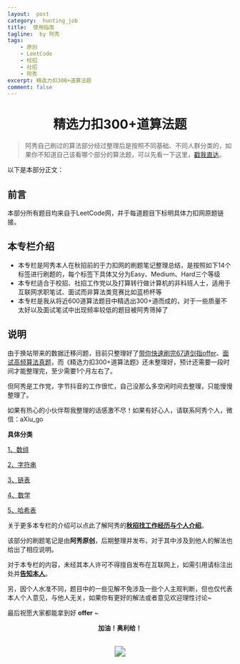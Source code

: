 ```yaml
---
layout:  post
category:  hunting_job
title:  使用指南
tagline:  by 阿秀
tags:
    - 原创
    - LeetCode
    - 校招
    - 社招
    - 阿秀
excerpt: 精选力扣300+道算法题
comment: false
---
```






<h1 align="center">
    精选力扣300+道算法题
</h1>


> 阿秀自己刷过的算法部分经过整理后是按照不同基础、不同人群分类的，如果你不知道自己该看哪个部分的算法题，可以先看一下这里，[戳我直达](/notes/03-hunting_job/03-algorithm/01-basic-algorithm/01-算法模块食用指南.md)。

以下是本部分正文：

## **前言**

本部分所有题目均来自于LeetCode网，并于每道题目下标明具体力扣网原题链接。

## **本专栏介绍**

-  本专栏是阿秀本人在秋招前的于力扣网的刷题笔记整理总结，是按照如下14个标签进行刷题的，每个标签下具体又分为Easy、Medium、Hard三个等级
-  本专栏适合于校招、社招工作党以及打算转行做计算机的非科班人士，适用于互联网求职笔试、面试而非算法类竞赛比如蓝桥杯等
-  本专栏是我从将近600道算法题目中精选出300+道而成的，对于一些质量不太好以及面试笔试中出现频率较低的题目被阿秀筛掉了



## 说明

由于换站带来的数据迁移问题，目前只整理好了[带你快速刷完67道剑指offer](/notes/03-hunting_job/03-algorithm/02-sword-offer/01-introduce.html)、[面试高频算法真题](/notes/03-hunting_job/03-algorithm/04-high_frquency_algorithm/01-high_frquency_algorithm.html)，而《精选力扣300+道算法题》还未整理好，预计还需要一段时间才能整理完，至少需要1个月左右了。

但阿秀是工作党，字节抖音的工作很忙，自己没那么多空闲时间去整理，只能慢慢整理了。

如果有热心的小伙伴帮我整理的话感激不尽！如果有好心人，请联系阿秀个人，微信：aXiu_go

**具体分类**

<font style="font-weight:normal; color:#4169E1;text-decoration:underline;" target="_blank">[1、数组](/notes/03-hunting_job/03-algorithm/03-leetcode/01-数组/introduce.md)</font>

<font style="font-weight:normal; color:#4169E1;text-decoration:underline;" target="_blank">[2、字符串](/notes/03-hunting_job/03-algorithm/03-leetcode/02-字符串/introduce.md)</font>

<font style="font-weight:normal; color:#4169E1;text-decoration:underline;" target="_blank">[3、链表](/notes/03-hunting_job/03-algorithm/03-leetcode/03-链表/introduce.md)</font>

<font style="font-weight:normal; color:#4169E1;text-decoration:underline;" target="_blank">[4、数学](/notes/03-hunting_job/03-algorithm/03-leetcode/04-数学/introduce.md)</font>

<font style="font-weight:normal; color:#4169E1;text-decoration:underline;" target="_blank">[5、哈希表](/notes/03-hunting_job/03-algorithm/03-leetcode/05-哈希表/introduce.md)</font>

<!--

<font style="font-weight:normal; color:#4169E1;text-decoration:underline;" target="_blank">[6、二分查找](/notes/03-hunting_job/03-algorithm/03-leetcode/06-二分查找/introduce.md)</font>

<font style="font-weight:normal; color:#4169E1;text-decoration:underline;" target="_blank">[7、栈](/notes/03-hunting_job/03-algorithm/03-leetcode/07-栈/introduce.md)</font>

<font style="font-weight:normal; color:#4169E1;text-decoration:underline;" target="_blank">[8、双指针](/notes/03-hunting_job/03-algorithm/03-leetcode/08-双指针/introduce.md)</font>

<font style="font-weight:normal; color:#4169E1;text-decoration:underline;" target="_blank">[9、贪心算法](/notes/03-hunting_job/03-algorithm/03-leetcode/09-贪心算法/introduce.md)</font>

<font style="font-weight:normal; color:#4169E1;text-decoration:underline;" target="_blank">[10、回溯算法](/notes/03-hunting_job/03-algorithm/03-leetcode/10-回溯算法/introduce.md)</font>

<font style="font-weight:normal; color:#4169E1;text-decoration:underline;" target="_blank">[11、动态规划](/notes/03-hunting_job/03-algorithm/03-leetcode/11-动态规划/introduce.md)</font>

<font style="font-weight:normal; color:#4169E1;text-decoration:underline;" target="_blank">[12、广度优先搜索（BFS）](/notes/03-hunting_job/03-algorithm/03-leetcode/12-BFS/introduce.md)</font>

<font style="font-weight:normal; color:#4169E1;text-decoration:underline;" target="_blank">[13、深度优先搜索（DFS）](/notes/03-hunting_job/03-algorithm/03-leetcode/13-DFS/introduce.md)</font>

<font style="font-weight:normal; color:#4169E1;text-decoration:underline;" target="_blank">[14、树](/notes/03-hunting_job/03-algorithm/03-leetcode/14-树/introduce.md)</font>

-->

关于更多本专栏的介绍可以点此了解阿秀的<font style="font-weight:bold; color:#4169E1;text-decoration:underline;" target="_blank">[**秋招找工作经历与个人介绍**](/notes/05-xiustar/05-campus_recruitment/2020-12-16-双非渣硕的秋招之路总结（已拿抖音研发岗SP）.md)</font>。

该部分的刷题笔记是由**阿秀原创**，后期整理并发布，对于其中涉及到他人的解法也给出了相应说明。

对于本专栏的内容，未经其本人许可不得擅自发布在互联网上，如需引用请标注出处并<font style="font-weight:bold; color:#4169E1;text-decoration:underline;" target="_blank">[**告知本人**](/notes/08-other/02-question.md#_4、阿秀-如何才能联系到你)</font>。

另，因个人水准不同，题目中的一些见解不免涉及一些个人主观判断，但也仅代表本人个人意见，与他人无关，如果你有更好的解法或者意见欢迎理性讨论~

最后祝愿大家都能拿到好 **offer** ~

<p align="center" style="font-weight:bold" font-weight="bold">加油！奥利给！</p>

<br>





<div align="center">
  <img src="https://axiu-image-bed.oss-cn-shanghai.aliyuncs.com/img/202205291839532.png" style="zoom:150%;" />
</div>








